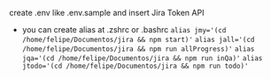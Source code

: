 create .env like .env.sample and insert Jira Token API
- you can create alias at .zshrc or .bashrc
`alias jmy='(cd /home/felipe/Documentos/jira && npm start)'`
`alias jall='(cd /home/felipe/Documentos/jira && npm run allProgress)'`
`alias jqa='(cd /home/felipe/Documentos/jira && npm run inQa)'`
`alias jtodo='(cd /home/felipe/Documentos/jira && npm run todo)'`